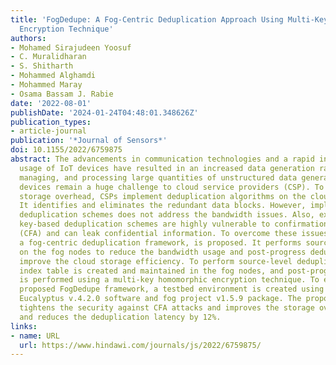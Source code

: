 ```yaml
---
title: 'FogDedupe: A Fog-Centric Deduplication Approach Using Multi-Key Homomorphic
  Encryption Technique'
authors:
- Mohamed Sirajudeen Yoosuf
- C. Muralidharan
- S. Shitharth
- Mohammed Alghamdi
- Mohammed Maray
- Osama Bassam J. Rabie
date: '2022-08-01'
publishDate: '2024-01-24T04:48:01.348626Z'
publication_types:
- article-journal
publication: '*Journal of Sensors*'
doi: 10.1155/2022/6759875
abstract: The advancements in communication technologies and a rapid increase in the
  usage of IoT devices have resulted in an increased data generation rate. Storing,
  managing, and processing large quantities of unstructured data generated by IoT
  devices remain a huge challenge to cloud service providers (CSP). To reduce the
  storage overhead, CSPs implement deduplication algorithms on the cloud storage servers.
  It identifies and eliminates the redundant data blocks. However, implementing post-progress
  deduplication schemes does not address the bandwidth issues. Also, existing convergent
  key-based deduplication schemes are highly vulnerable to confirmation of file attacks
  (CFA) and can leak confidential information. To overcome these issues, FogDedupe,
  a fog-centric deduplication framework, is proposed. It performs source-level deduplication
  on the fog nodes to reduce the bandwidth usage and post-progress deduplication to
  improve the cloud storage efficiency. To perform source-level deduplication, a distributed
  index table is created and maintained in the fog nodes, and post-progress deduplication
  is performed using a multi-key homomorphic encryption technique. To evaluate the
  proposed FogDedupe framework, a testbed environment is created using the open-source
  Eucalyptus v.4.2.0 software and fog project v1.5.9 package. The proposed scheme
  tightens the security against CFA attacks and improves the storage overhead by 27%
  and reduces the deduplication latency by 12%.
links:
- name: URL
  url: https://www.hindawi.com/journals/js/2022/6759875/
---
```

